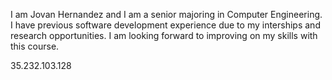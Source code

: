 I am Jovan Hernandez and I am a senior majoring in Computer Engineering. I have previous software development experience due to my interships and research opportunities. I am looking forward to improving on my skills with this course.

35.232.103.128
